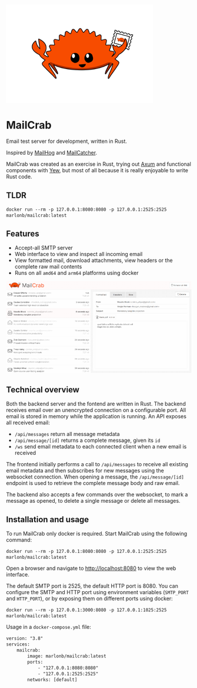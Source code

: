<img src="https://raw.githubusercontent.com/tweedegolf/mailcrab/main/frontend/img/mailcrab.svg" width="400" alt="MailCrab logo" />

# MailCrab

Email test server for development, written in Rust.

Inspired by [MailHog](https://github.com/mailhog/MailHog) and [MailCatcher](https://mailcatcher.me/).

MailCrab was created as an exercise in Rust, trying out [Axum](https://axum.rs/) and functional components with [Yew](https://yew.rs/), but most of all because it is really enjoyable to write Rust code.

## TLDR
```
docker run --rm -p 127.0.0.1:8080:8080 -p 127.0.0.1:2525:2525 marlonb/mailcrab:latest
```

## Features

- Accept-all SMTP server
- Web interface to view and inspect all incoming email
- View formatted mail, download attachments, view headers or the complete raw mail contents
- Runs on all `amd64` and `arm64` platforms using docker

![MailCrab screenshot](https://raw.githubusercontent.com/tweedegolf/mailcrab/main/frontend/img/screen.png)

## Technical overview

Both the backend server and the fontend are written in Rust. The backend receives email over an unencrypted connection on a configurable port. All email is stored in memory while the application is running. An API exposes all received email:

- `/api/messages` return all message metadata
- `/api/message/[id]` returns a complete message, given its `id`
- `/ws` send email metadata to each connected client when a new email is received

The frontend initially performs a call to `/api/messages` to receive all existing email metadata and then subscribes for new messages using the websocket connection. When opening a message, the `/api/message/[id]` endpoint is used to retrieve the complete message body and raw email.

The backend also accepts a few commands over the websocket, to mark a message as opened, to delete a single message or delete all messages.

## Installation and usage

To run MailCrab only docker is required. Start MailCrab using the following command:

```
docker run --rm -p 127.0.0.1:8080:8080 -p 127.0.0.1:2525:2525 marlonb/mailcrab:latest
```

Open a browser and navigate to [http://localhost:8080](http://localhost:8080) to view the web interface.

The default SMTP port is 2525, the default HTTP port is 8080. You can configure the SMTP and HTTP port using environment variables (`SMTP_PORT` and `HTTP_PORT`), or by exposing them on different ports using docker:

```
docker run --rm -p 127.0.0.1:3000:8080 -p 127.0.0.1:1025:2525 marlonb/mailcrab:latest
```

Usage in a `docker-compose.yml` file:

```
version: "3.8"
services:
    mailcrab:
        image: marlonb/mailcrab:latest
        ports:
            - "127.0.0.1:8080:8080"
            - "127.0.0.1:2525:2525"
        networks: [default]
```
